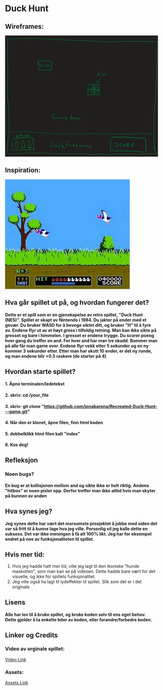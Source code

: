 # Duck Hunt 

## Wireframes:
![Wireframe](./DuckHunt/assets/Wireframes_duckHunt.png)

## Inspiration:
![Inspirasjon](./DuckHunt/assets/DuckHunt_Inspirasjon.jpg)

## Hva går spillet ut på, og hvordan fungerer det?
#### Dette er et spill som er en gjenskapelse av retro spillet, "Duck Hunt (NES)". Spillet er skapt av Nintendo i 1984. Du jakter på ender med et gevær. Du bruker WASD for å bevege siktet ditt, og bruker "H" til å fyre av. Endene flyr ut av et høyt gress i tilfeldig retning. Man kan ikke sikte på gresset og bare i himmelen. I gresset er endene trygge. Du scorer poeng hver gang du treffer en and. For hver and har man tre skudd. Bommer man på alle får man game over. Endene flyr vekk etter 5 sekunder og en ny kommer 3 sekunder etter. Etter man har skutt 10 ender, er det ny runde, og man endene blir +0.5 raskere (de starter på 4)

## Hvordan starte spillet?
#### 1. Åpne terminalen/ledetekst
#### 2. skriv: cd /your_file
#### 3. skriv: git clone "https://github.com/jonabarona/Recreated-Duck-Hunt---game.git"
#### 4. Når den er klonet, åpne filen, finn html koden
#### 5. dobbelklikk html filen kalt "index"
#### 6. Kos deg!

## Refleksjon
### Noen bugs?
#### En bug er at kollisjonen mellom and og sikte ikke er helt riktig. Andens "hitbox" er noen pixler opp. Derfor treffer man ikke alltid hvis man skyter på bunnen av anden

## Hva synes jeg?
#### Jeg synes dette har vært det morsomste prosjektet å jobbe med siden det var så fritt til å kunne lage hva jeg ville. Personlig vil jeg kalle dette en suksess. Det var ikke meningen å få alt 100% likt. Jeg har for eksempel endret på noe av funksjonaliteten til spillet.

## Hvis mer tid:
1. Hvis jeg hadde hatt mer tid, ville jeg lagt til den ikoniske "hunde maskotten", som man kan se på videoen. Dette hadde bare vært for det visuelle, og ikke for spillets funksjonalitet.
2. Jeg ville også ha lagt til lydeffekter til spillet. Slik som det er i det originale

## Lisens
#### Alle har lov til å bruke spillet, og bruke koden selv til ens eget behov. Dette gjelder å ta enkelte biter av koden, eller forandre/forbedre koden.

## Linker og Credits
### Video av orginale spillet:
[Video Link](https://youtu.be/J3sfsP9W048?si=ADbCoXGZ5kJ2p43a)

### Assets:
[Assets Link](https://www.spriters-resource.com/nes/duckhunt/)